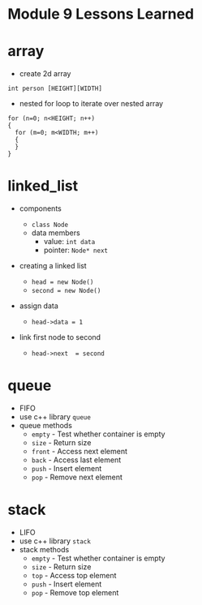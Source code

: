 # Module 9 Lessons Learned

# array
- create 2d array
```
int person [HEIGHT][WIDTH]
```
- nested for loop to iterate over nested array
```
for (n=0; n<HEIGHT; n++)
{
  for (m=0; m<WIDTH; m++)
  {
  }
}
```
# linked_list
- components
  - `class Node`
  - data members
    - value: `int data`
    - pointer: `Node* next`

- creating a linked list
  - `head = new Node()`
  - `second = new Node()`
- assign data
  - `head->data = 1`
- link first node to second
  - `head->next  = second`
# queue
- FIFO
- use c++ library `queue`
- queue methods
  - `empty` - Test whether container is empty
  - `size` - Return size
  - `front` - Access next element
  - `back` - Access last element
  - `push` - Insert element
  - `pop` - Remove next element

# stack
- LIFO
- use c++ library `stack`
- stack methods
  - `empty` - Test whether container is empty
  - `size` - Return size
  - `top` - Access top element
  - `push` - Insert element
  - `pop` - Remove top element
